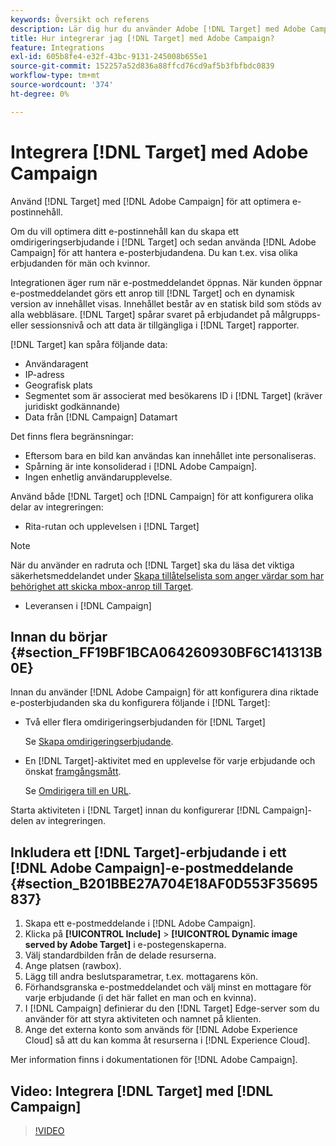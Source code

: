 ```yaml
---
keywords: Översikt och referens
description: Lär dig hur du använder Adobe [!DNL Target] med Adobe Campaign för att optimera e-postinnehåll.
title: Hur integrerar jag [!DNL Target] med Adobe Campaign?
feature: Integrations
exl-id: 605b8fe4-e32f-43bc-9131-245008b655e1
source-git-commit: 152257a52d836a88ffcd76cd9af5b3fbfbdc0839
workflow-type: tm+mt
source-wordcount: '374'
ht-degree: 0%

---
```


# Integrera [!DNL Target] med Adobe Campaign

Använd [!DNL Target] med [!DNL Adobe Campaign] för att optimera e-postinnehåll.

Om du vill optimera ditt e-postinnehåll kan du skapa ett omdirigeringserbjudande i [!DNL Target] och sedan använda [!DNL Adobe Campaign] för att hantera e-posterbjudandena. Du kan t.ex. visa olika erbjudanden för män och kvinnor.

Integrationen äger rum när e-postmeddelandet öppnas. När kunden öppnar e-postmeddelandet görs ett anrop till [!DNL Target] och en dynamisk version av innehållet visas. Innehållet består av en statisk bild som stöds av alla webbläsare. [!DNL Target] spårar svaret på erbjudandet på målgrupps- eller sessionsnivå och att data är tillgängliga i [!DNL Target] rapporter.

[!DNL Target] kan spåra följande data:

* Användaragent
* IP-adress
* Geografisk plats
* Segmentet som är associerat med besökarens ID i [!DNL Target] (kräver juridiskt godkännande)
* Data från [!DNL Campaign] Datamart

Det finns flera begränsningar:

* Eftersom bara en bild kan användas kan innehållet inte personaliseras.
* Spårning är inte konsoliderad i [!DNL Adobe Campaign].
* Ingen enhetlig användarupplevelse.

Använd både [!DNL Target] och [!DNL Campaign] för att konfigurera olika delar av integreringen:

* Rita-rutan och upplevelsen i [!DNL Target]

>[!NOTE]
>
>När du använder en radruta och [!DNL Target] ska du läsa det viktiga säkerhetsmeddelandet under [Skapa tillåtelselista som anger värdar som har behörighet att skicka mbox-anrop till Target](/help/main/administrating-target/hosts.md#allowlist).

* Leveransen i [!DNL Campaign]

## Innan du börjar {#section_FF19BF1BCA064260930BF6C141313B0E}

Innan du använder [!DNL Adobe Campaign] för att konfigurera dina riktade e-posterbjudanden ska du konfigurera följande i [!DNL Target]:

* Två eller flera omdirigeringserbjudanden för [!DNL Target]

  Se [Skapa omdirigeringserbjudande](/help/main/c-experiences/c-manage-content/offer-redirect.md).

* En [!DNL Target]-aktivitet med en upplevelse för varje erbjudande och önskat [framgångsmått](/help/main/c-activities/r-success-metrics/success-metrics.md).

  Se [Omdirigera till en URL](/help/main/c-experiences/c-visual-experience-composer/redirect-offer.md).

Starta aktiviteten i [!DNL Target] innan du konfigurerar [!DNL Campaign]-delen av integreringen.

## Inkludera ett [!DNL Target]-erbjudande i ett [!DNL Adobe Campaign]-e-postmeddelande {#section_B201BBE27A704E18AF0D553F35695837}

1. Skapa ett e-postmeddelande i [!DNL Adobe Campaign].
1. Klicka på **[!UICONTROL Include]** > **[!UICONTROL Dynamic image served by Adobe Target]** i e-postegenskaperna.
1. Välj standardbilden från de delade resurserna.
1. Ange platsen (rawbox).
1. Lägg till andra beslutsparametrar, t.ex. mottagarens kön.
1. Förhandsgranska e-postmeddelandet och välj minst en mottagare för varje erbjudande (i det här fallet en man och en kvinna).
1. I [!DNL Campaign] definierar du den [!DNL Target] Edge-server som du använder för att styra aktiviteten och namnet på klienten.
1. Ange det externa konto som används för [!DNL Adobe Experience Cloud] så att du kan komma åt resurserna i [!DNL Experience Cloud].

Mer information finns i dokumentationen för [!DNL Adobe Campaign].

## Video: Integrera [!DNL Target] med [!DNL Campaign]

>[!VIDEO](https://video.tv.adobe.com/v/35149)
